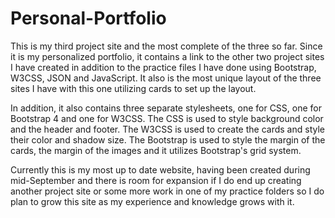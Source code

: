 # Personal-Portfolio

This is my third project site and the most complete of the three so far. Since it is my personalized portfolio, it contains a link to the other two project sites I have created in addition to the practice files I have done using Bootstrap, W3CSS, JSON and JavaScript. It also is the most unique layout of the three sites I have with this one utilizing cards to set up the layout. 

In addition, it also contains three separate stylesheets, one for CSS, one for Bootstrap 4 and one for W3CSS. The CSS is used to style background color and the header and footer. The W3CSS is used to create the cards and style their color and shadow size. The Bootstrap is used to style the margin of the cards, the margin of the images and it utilizes Bootstrap's grid system.

Currently this is my most up to date website, having been created during mid-September and there is room for expansion if I do end up creating another project site or some more work in one of my practice folders so I do plan to grow this site as my experience and knowledge grows with it.
